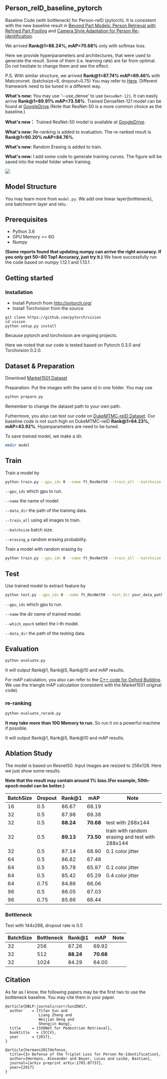 ## Person_reID_baseline_pytorch

Baseline Code (with bottleneck) for Person-reID (pytorch).
It is consistent with the new baseline result in [Beyond Part Models: Person Retrieval with Refined Part Pooling](https://arxiv.org/abs/1711.09349) and [Camera Style Adaptation for Person Re-identification](https://arxiv.org/abs/1711.10295).

We arrived **Rank@1=88.24%, mAP=70.68%** only with softmax loss.

Here we provide hyperparameters and architectures, that were used to generate the result. 
Some of them (i.e. learning rate) are far from optimal. Do not hesitate to change them and see the effect. 

P.S. With similar structure, we arrived **Rank@1=87.74% mAP=69.46%** with Matconvnet. (batchsize=8, dropout=0.75) 
You may refer to [Here](https://github.com/layumi/Person_reID_baseline_matconvnet).
Different framework need to be tuned in a different way.

**What's new:** You may use '--use_dense' to use `DenseNet-121`. It can easily arrive **Rank@1=89.91% mAP=73.58%**. Trained DenseNet-121 model can be found at [GoogleDrive](https://drive.google.com/open?id=1NgZWnYBCzESgKNzLeoWUMxggZ6SSEaZL).(Note that ResNet-50 is a more common choice as the baseline.)

**What's new：** Trained ResNet-50 model is available at [GoogleDrive](https://drive.google.com/open?id=1__x0qNJ3T654wTghmuRjydn42NsAZW_M).

**What's new:** Re-ranking is added to evaluation. The re-ranked result is **Rank@1=90.20% mAP=84.76%**.

**What's new:** Random Erasing is added to train.

**What's new:** I add some code to generate training curves. The figure will be saved into the model folder when training.

![](https://github.com/layumi/Person_reID_baseline_pytorch/blob/master/train.jpg)

## Model Structure
You may learn more from `model.py`. 
We add one linear layer(bottleneck), one batchnorm layer and relu.

## Prerequisites

- Python 3.6
- GPU Memory >= 6G
- Numpy

**(Some reports found that updating numpy can arrive the right accuracy. If you only get 50~80 Top1 Accuracy, just try it.)**
We have successfully run the code based on numpy 1.12.1 and 1.13.1 .

## Getting started
### Installation
- Install Pytorch from http://pytorch.org/
- Install Torchvision from the source
```
git clone https://github.com/pytorch/vision
cd vision
python setup.py install
```
Because pytorch and torchvision are ongoing projects.

Here we noted that our code is tested based on Pytorch 0.3.0 and Torchvision 0.2.0.

## Dataset & Preparation
Download [Market1501 Dataset](http://www.liangzheng.org/Project/project_reid.html)

Preparation: Put the images with the same id in one folder. You may use 
```bash
python prepare.py
```
Remember to change the dataset path to your own path.

Futhermore, you also can test our code on [DukeMTMC-reID Dataset](https://github.com/layumi/DukeMTMC-reID_evaluation).
Our baseline code is not such high on DukeMTMC-reID **Rank@1=64.23%, mAP=43.92%**. Hyperparameters are need to be tuned.

To save trained model, we make a dir.
```bash
mkdir model 
```

## Train
Train a model by
```bash
python train.py --gpu_ids 0 --name ft_ResNet50 --train_all --batchsize 32  --data_dir your_data_path
```
`--gpu_ids` which gpu to run.

`--name` the name of model.

`--data_dir` the path of the training data.

`--train_all` using all images to train. 

`--batchsize` batch size.

`--erasing_p` random erasing probability.

Train a model with random erasing by
```bash
python train.py --gpu_ids 0 --name ft_ResNet50 --train_all --batchsize 32  --data_dir your_data_path --erasing_p 0.5
```

## Test
Use trained model to extract feature by
```bash
python test.py --gpu_ids 0 --name ft_ResNet50 --test_dir your_data_path  --which_epoch 59
```
`--gpu_ids` which gpu to run.

`--name` the dir name of trained model.

`--which_epoch` select the i-th model.

`--data_dir` the path of the testing data.


## Evaluation
```bash
python evaluate.py
```
It will output Rank@1, Rank@5, Rank@10 and mAP results.

For mAP calculation, you also can refer to the [C++ code for Oxford Building](http://www.robots.ox.ac.uk/~vgg/data/oxbuildings/compute_ap.cpp). We use the triangle mAP calculation (consistent with the Market1501 original code).

### re-ranking
```bash
python evaluate_rerank.py
```
**It may take more than 10G Memory to run.** So run it on a powerful machine if possible. 

It will output Rank@1, Rank@5, Rank@10 and mAP results.

## Ablation Study
The model is based on Resnet50. Input images are resized to 256x128.
Here we just show some results.

**Note that the result may contain around 1% bias.(For example, 50th-epoch model can be better.)**

| BatchSize | Dropout | Rank@1 | mAP | Note|
| --------- | -------- | ----- | ---- | ---- |
| 16 | 0.5  | 86.67 | 68.19 | |
| 32 | 0.5  | 87.98 | 69.38 | |
| 32 | 0.5  | **88.24** | **70.68** | test with 288x144|
| 32 | 0.5  | **89.13** | **73.50** | train with random erasing and test with 288x144|
| 32 | 0.5  | 87.14 | 68.90 | 0.1 color jitter|
| 64 | 0.5  | 86.82 | 67.48 | |
| 64 | 0.5  | 85.78 | 65.97 | 0.1 color jitter|
| 64 | 0.5  | 85.42 | 65.29 | 0.4 color jitter|
| 64 | 0.75 | 84.86 | 66.06 | |
| 96 | 0.5  | 86.05 | 67.03 | |
| 96 | 0.75 | 85.66 | 66.44 | |

### Bottleneck
Test with 144x288, dropout rate is 0.5

| BatchSize | Bottleneck | Rank@1 | mAP | Note|
| --------- | ---------- | ------ | --- | ---- |
| 32 | 256  | 87.26 | 69.92 | |
| 32 | 512  | **88.24** | **70.68** | |
| 32 | 1024 | 84.29 | 64.00 | |


## Citation
As far as I know, the following papers may be the first two to use the bottleneck baseline. You may cite them in your paper.
```
@article{DBLP:journals/corr/SunZDW17,
  author    = {Yifan Sun and
               Liang Zheng and
               Weijian Deng and
               Shengjin Wang},
  title     = {SVDNet for Pedestrian Retrieval},
  booktitle   = {ICCV},
  year      = {2017},
}

@article{hermans2017defense,
  title={In Defense of the Triplet Loss for Person Re-Identification},
  author={Hermans, Alexander and Beyer, Lucas and Leibe, Bastian},
  journal={arXiv preprint arXiv:1703.07737},
  year={2017}
}
```
